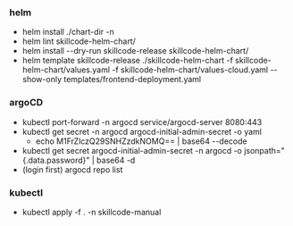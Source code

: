 ### helm

- helm install <release-name> ./chart-dir -n <namespace>
- helm lint skillcode-helm-chart/
- helm install --dry-run skillcode-release skillcode-helm-chart/
- helm template skillcode-release ./skillcode-helm-chart -f skillcode-helm-chart/values.yaml -f skillcode-helm-chart/values-cloud.yaml --show-only templates/frontend-deployment.yaml

### argoCD

- kubectl port-forward -n argocd service/argocd-server 8080:443
- kubectl get secret -n argocd argocd-initial-admin-secret -o yaml
  - echo M1FrZlczQ29SNHZzdkNOMQ== | base64 --decode
- kubectl get secret argocd-initial-admin-secret -n argocd -o jsonpath="{.data.password}" | base64 -d
- (login first) argocd repo list

### kubectl

- kubectl apply -f . -n skillcode-manual
